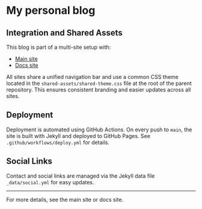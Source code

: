 
# My personal blog

## Integration and Shared Assets

This blog is part of a multi-site setup with:
- [Main site](https://diegobarrosaraya.com/)
- [Docs site](https://docs.diegobarrosaraya.com/)

All sites share a unified navigation bar and use a common CSS theme located in the `shared-assets/shared-theme.css` file at the root of the parent repository. This ensures consistent branding and easier updates across all sites.

## Deployment

Deployment is automated using GitHub Actions. On every push to `main`, the site is built with Jekyll and deployed to GitHub Pages. See `.github/workflows/deploy.yml` for details.

## Social Links

Contact and social links are managed via the Jekyll data file `_data/social.yml` for easy updates.

---
For more details, see the main site or docs site.
